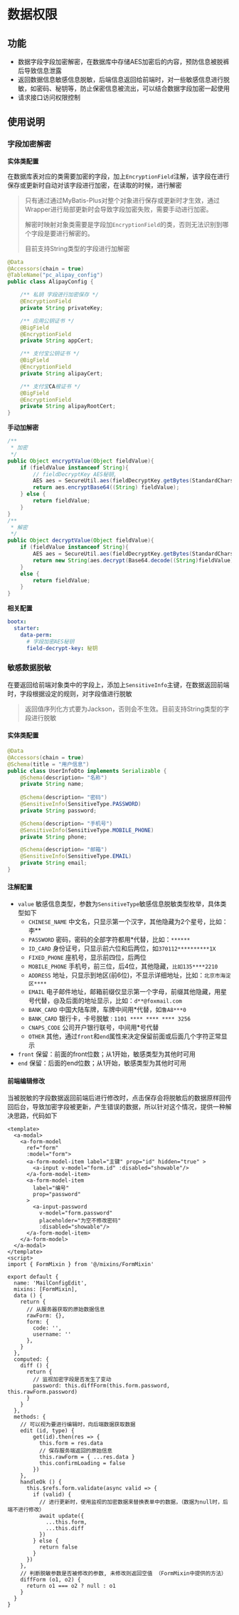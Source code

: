 # 数据权限

## 功能

- 数据字段字段加密解密，在数据库中存储AES加密后的内容，预防信息被脱裤后导致信息泄露
- 返回数据信息敏感信息脱敏，后端信息返回给前端时，对一些敏感信息进行脱敏，如密码、秘钥等，防止保密信息被流出，可以结合数据字段加密一起使用
- 请求接口访问权限控制
## 使用说明
### 字段加密解密
**实体类配置**

​	在数据库表对应的类需要加密的字段，加上`EncryptionField`注解，该字段在进行保存或更新时自动对该字段进行加密，在读取的时候，进行解密

> 只有通过通过MyBatis-Plus对整个对象进行保存或更新时才生效，通过Wrapper进行局部更新时会导致字段加密失败，需要手动进行加密。
>
> 解密时映射对象类需要是字段加`EncryptionField`的类，否则无法识别到哪个字段是要进行解密的。
>
> 目前支持String类型的字段进行加解密

```java
@Data
@Accessors(chain = true)
@TableName("pc_alipay_config")
public class AlipayConfig {

    /** 私钥 字段进行加密保存 */
    @EncryptionField
    private String privateKey;

    /** 应用公钥证书 */
    @BigField
    @EncryptionField
    private String appCert;

    /** 支付宝公钥证书 */
    @BigField
    @EncryptionField
    private String alipayCert;

    /** 支付宝CA根证书 */
    @BigField
    @EncryptionField
    private String alipayRootCert;
}
```

**手动加解密**

```java
/**
 * 加密
 */
public Object encryptValue(Object fieldValue){
    if (fieldValue instanceof String){
        // fieldDecryptKey AES秘钥, 
        AES aes = SecureUtil.aes(fieldDecryptKey.getBytes(StandardCharsets.UTF_8));
        return aes.encryptBase64((String) fieldValue);
    } else {
        return fieldValue;
    }
}
/**
 * 解密
 */
public Object decryptValue(Object fieldValue){
    if (fieldValue instanceof String){
        AES aes = SecureUtil.aes(fieldDecryptKey.getBytes(StandardCharsets.UTF_8));
        return new String(aes.decrypt(Base64.decode((String)fieldValue)),StandardCharsets.UTF_8);
    }
    else {
        return fieldValue;
    }
}
```

**相关配置**

```yaml
bootx:
  starter:
    data-perm:
      # 字段加密AES秘钥
      field-decrypt-key: 秘钥
```

### 敏感数据脱敏

​	在要返回给前端对象类中的字段上，添加上`SensitiveInfo`主键，在数据返回前端时，字段根据设定的规则，对字段值进行脱敏

> 返回值序列化方式要为Jackson，否则会不生效。目前支持String类型的字段进行脱敏

#### 实体类配置

```java
@Data
@Accessors(chain = true)
@Schema(title = "用户信息")
public class UserInfoDto implements Serializable {
	@Schema(description= "名称")
    private String name;
    
    @Schema(description= "密码")
    @SensitiveInfo(SensitiveType.PASSWORD)
    private String password;

    @Schema(description= "手机号")
    @SensitiveInfo(SensitiveType.MOBILE_PHONE)
    private String phone;

    @Schema(description= "邮箱")
    @SensitiveInfo(SensitiveType.EMAIL)
    private String email;
}
```

#### 注解配置

- `value` 敏感信息类型，参数为`SensitiveType`敏感信息脱敏类型枚举，具体类型如下
  - `CHINESE_NAME` 中文名，只显示第一个汉字，其他隐藏为2个星号，比如：李**
  - `PASSWORD` 密码，密码的全部字符都用*代替，比如：`******`
  - `ID_CARD` 身份证号，只显示前六位和后两位，如`370112**********1X`
  - `FIXED_PHONE` 座机号，显示前四位，后两位
  - `MOBILE_PHONE` 手机号，前三位，后4位，其他隐藏，`比如135****2210`
  - `ADDRESS` 地址，只显示到地区(前6位)，不显示详细地址，比如：`北京市海淀区****`
  - `EMAIL` 电子邮件地址，邮箱前缀仅显示第一个字母，前缀其他隐藏，用星号代替，@及后面的地址显示，比如：`d**@foxmail.com`
  - `BANK_CARD` 中国大陆车牌，车牌中间用\*代替，如`鲁A8***0`
  - `BANK_CARD` 银行卡，卡号脱敏 : `1101 **** **** **** 3256`
  - `CNAPS_CODE` 公司开户银行联号，中间用*号代替
  - `OTHER` 其他，通过`front`和`end`属性来决定保留前面或后面几个字符正常显示
- `front` 保留：前面的front位数；从1开始，敏感类型为其他时可用
- `end` 保留：后面的end位数；从1开始，敏感类型为其他时可用

#### 前端编辑修改

​	当被脱敏的字段数据返回前端后进行修改时，点击保存会将脱敏后的数据原样回传回后台，导致加密字段被更新，产生错误的数据，所以针对这个情况，提供一种解决思路，代码如下

```vue
<template>
  <a-modal>
    <a-form-model
      ref="form"
      :model="form">
      <a-form-model-item label="主键" prop="id" hidden="true" >
        <a-input v-model="form.id" :disabled="showable"/>
      </a-form-model-item>
      <a-form-model-item
        label="编号"
        prop="password"
      >
        <a-input-password
          v-model="form.password"
          placeholder="为空不修改密码"
          :disabled="showable"/>
      </a-form-model-item>
    </a-form-model>
  </a-modal>
</template>
<script>
import { FormMixin } from '@/mixins/FormMixin'
    
export default {
  name: 'MailConfigEdit',
  mixins: [FormMixin],
  data () {
    return {
      // 从服务器获取的原始数据信息
      rawForm: {},
      form: {
        code: '',
        username: ''
      },
    }
  },
  computed: {
    diff () {
      return {
        // 监视加密字段是否发生了变动
        password: this.diffForm(this.form.password, this.rawForm.password)
      }
    }
  },
  methods: {
    // 可以视为要进行编辑时，向后端数据获取数据
    edit (id, type) {
        get(id).then(res => {
          this.form = res.data
          // 保存服务端返回的原始信息
          this.rawForm = { ...res.data }
          this.confirmLoading = false
        })
    },
    handleOk () {
      this.$refs.form.validate(async valid => {
        if (valid) {
          // 进行更新时，使用监视的加密数据来替换表单中的数据，（数据为null时，后端不进行修改）
          await update({
            ...this.form,
            ...this.diff
          })
        } else {
          return false
        }
      })
    },
    // 判断脱敏参数是否被修改的参数, 未修改则返回空值 （FormMixin中提供的方法）
    diffForm (o1, o2) {
      return o1 === o2 ? null : o1
    }
  }
}
```

